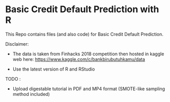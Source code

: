 # Basic Credit Default Prediction with R 
This Repo contains files (and also code) for Basic Credit Default Prediction. 


Disclaimer: 

- The data is taken from Finhacks 2018 competition then hosted in kaggle web here: https://www.kaggle.com/c/bankbirubutuhkamu/data

- Use the latest version of R and RStudio 

TODO : 
  
  - Upload digestable tutorial in PDF and MP4 format (SMOTE-like sampling method included)
  
  

